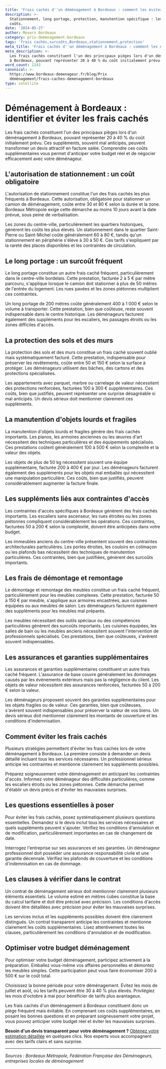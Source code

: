 ```yaml
---
title: 'Frais cachés d''un déménagement à Bordeaux : comment les éviter'
description: >-
  Stationnement, long portage, protection, manutention spécifique : les vrais
  coûts.
date: '2024-05-27'
author: Movers Bordeaux
category: prix-demenagement-bordeaux
tags: 'frais cachés,surcoûts,Bordeaux,stationnement,protection'
meta_title: 'Frais cachés d''un déménagement à Bordeaux : comment les éviter'
meta_description: >-
  Les frais cachés constituent l'un des principaux pièges lors d'un déménagement
  à Bordeaux, pouvant représenter 20 à 40 % du coût initialement prévu. C.
word_count: 1143
canonical: >-
  https://www.bordeaux-demenageur.fr/blog/Prix
  déménagement/frais-caches-demenagement-bordeaux
type: satellite
---
```



# Déménagement à Bordeaux : identifier et éviter les frais cachés

Les frais cachés constituent l'un des principaux pièges lors d'un déménagement à Bordeaux, pouvant représenter 20 à 40 % du coût initialement prévu. Ces suppléments, souvent mal anticipés, peuvent transformer un devis attractif en facture salée. Comprendre ces coûts supplémentaires vous permet d'anticiper votre budget réel et de négocier efficacement avec votre déménageur.

## L'autorisation de stationnement : un coût obligatoire

L'autorisation de stationnement constitue l'un des frais cachés les plus fréquents à Bordeaux. Cette autorisation, obligatoire pour stationner un camion de déménagement, coûte entre 30 et 80 € selon la durée et la zone. Bordeaux Métropole exige cette démarche au moins 10 jours avant la date prévue, sous peine de verbalisation.

Les zones du centre-ville, particulièrement les quartiers historiques, génèrent les coûts les plus élevés. Un stationnement dans le quartier Saint-Pierre ou Saint-Michel coûte généralement 60 à 80 €, tandis qu'un stationnement en périphérie s'élève à 30 à 50 €. Ces tarifs s'expliquent par la rareté des places disponibles et les contraintes de circulation.

## Le long portage : un surcoût fréquent

Le long portage constitue un autre frais caché fréquent, particulièrement dans le centre-ville bordelais. Cette prestation, facturée 2 à 5 € par mètre parcouru, s'applique lorsque le camion doit stationner à plus de 50 mètres de l'entrée du logement. Les rues pavées et les zones piétonnes multiplient ces contraintes.

Un long portage de 200 mètres coûte généralement 400 à 1 000 € selon le volume à transporter. Cette prestation, bien que coûteuse, reste souvent indispensable dans le centre historique. Les déménageurs facturent également des suppléments pour les escaliers, les passages étroits ou les zones difficiles d'accès.

## La protection des sols et des murs

La protection des sols et des murs constitue un frais caché souvent oublié mais systématiquement facturé. Cette prestation, indispensable pour préserver les revêtements, coûte entre 50 et 150 € selon la surface à protéger. Les déménageurs utilisent des bâches, des cartons et des protections spécialisées.

Les appartements avec parquet, marbre ou carrelage de valeur nécessitent des protections renforcées, facturées 100 à 300 € supplémentaires. Ces coûts, bien que justifiés, peuvent représenter une surprise désagréable si mal anticipés. Un devis sérieux doit mentionner clairement ces suppléments.

## La manutention d'objets lourds et fragiles

La manutention d'objets lourds et fragiles génère des frais cachés importants. Les pianos, les armoires anciennes ou les œuvres d'art nécessitent des techniques particulières et des équipements spécialisés. Ces prestations coûtent généralement 100 à 500 € selon la complexité et la valeur des objets.

Les objets de plus de 50 kg nécessitent souvent une équipe supplémentaire, facturée 200 à 400 € par jour. Les déménageurs facturent également des suppléments pour les objets mal emballés qui nécessitent une manipulation particulière. Ces coûts, bien que justifiés, peuvent considérablement augmenter la facture finale.

## Les suppléments liés aux contraintes d'accès

Les contraintes d'accès spécifiques à Bordeaux génèrent des frais cachés importants. Les escaliers sans ascenseur, les rues étroites ou les zones piétonnes compliquent considérablement les opérations. Ces contraintes, facturées 50 à 200 € selon la complexité, doivent être anticipées dans votre budget.

Les immeubles anciens du centre-ville présentent souvent des contraintes architecturales particulières. Les portes étroites, les couloirs en colimaçon ou les plafonds bas nécessitent des techniques de manutention particulières. Ces contraintes, bien que justifiées, génèrent des surcoûts importants.

## Les frais de démontage et remontage

Le démontage et remontage des meubles constitue un frais caché fréquent, particulièrement pour les meubles complexes. Cette prestation, facturée 50 à 150 € par meuble, s'applique aux armoires encastrées, aux cuisines équipées ou aux meubles de salon. Les déménageurs facturent également des suppléments pour les meubles mal préparés.

Les meubles nécessitant des outils spéciaux ou des compétences particulières génèrent des surcoûts importants. Les cuisines équipées, les salles de bain ou les meubles anciens nécessitent souvent l'intervention de professionnels spécialisés. Ces prestations, bien que coûteuses, s'avèrent souvent indispensables.

## Les assurances et garanties supplémentaires

Les assurances et garanties supplémentaires constituent un autre frais caché fréquent. L'assurance de base couvre généralement les dommages causés par les événements extérieurs mais pas la négligence du client. Les objets de valeur nécessitent des assurances renforcées, facturées 50 à 200 € selon la valeur.

Les déménageurs proposent souvent des garanties supplémentaires pour les objets fragiles ou de valeur. Ces garanties, bien que coûteuses, s'avèrent souvent indispensables pour préserver la valeur de vos biens. Un devis sérieux doit mentionner clairement les montants de couverture et les conditions d'indemnisation.

## Comment éviter les frais cachés

Plusieurs stratégies permettent d'éviter les frais cachés lors de votre déménagement à Bordeaux. La première consiste à demander un devis détaillé incluant tous les services nécessaires. Un professionnel sérieux anticipe les contraintes et mentionne clairement les suppléments possibles.

Préparez soigneusement votre déménagement en anticipant les contraintes d'accès. Informez votre déménageur des difficultés particulières, comme les escaliers étroits ou les zones piétonnes. Cette démarche permet d'établir un devis précis et d'éviter les mauvaises surprises.

## Les questions essentielles à poser

Pour éviter les frais cachés, posez systématiquement plusieurs questions essentielles. Demandez si le devis inclut tous les services nécessaires et quels suppléments peuvent s'ajouter. Vérifiez les conditions d'annulation et de modification, particulièrement importantes en cas de changement de date.

Interrogez l'entreprise sur ses assurances et ses garanties. Un déménageur professionnel doit posséder une assurance responsabilité civile et une garantie décennale. Vérifiez les plafonds de couverture et les conditions d'indemnisation en cas de dommage.

## Les clauses à vérifier dans le contrat

Un contrat de déménagement sérieux doit mentionner clairement plusieurs éléments essentiels. Le volume estimé en mètres cubes constitue la base du calcul tarifaire et doit être précisé avec précision. Les conditions d'accès doivent être détaillées avec précision pour éviter les mauvaises surprises.

Les services inclus et les suppléments possibles doivent être clairement distingués. Un contrat transparent anticipe les contraintes et mentionne clairement les coûts supplémentaires. Lisez attentivement toutes les clauses, particulièrement les conditions d'annulation et de modification.

## Optimiser votre budget déménagement

Pour optimiser votre budget déménagement, participez activement à la préparation. Emballez vous-même vos affaires personnelles et démontez les meubles simples. Cette participation peut vous faire économiser 200 à 500 € sur le coût total.

Choisissez la bonne période pour votre déménagement. Évitez les mois de juillet et août, où les tarifs peuvent être 30 à 40 % plus élevés. Privilégiez les mois d'octobre à mai pour bénéficier de tarifs plus avantageux.

Les frais cachés d'un déménagement à Bordeaux constituent donc un piège fréquent mais évitable. En comprenant ces coûts supplémentaires, en posant les bonnes questions et en préparant soigneusement votre projet, vous pouvez anticiper votre budget réel et éviter les mauvaises surprises.

**Besoin d'un devis transparent pour votre déménagement ?** [Obtenez votre estimation détaillée](/blog/devis/guide) en quelques clics. Nos experts vous accompagnent avec des tarifs clairs et sans surprise.

---

*Sources : Bordeaux Métropole, Fédération Française des Déménageurs, entreprises locales de déménagement*
